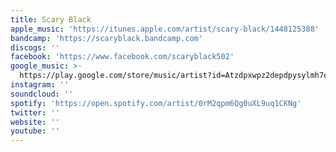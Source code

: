 ```yaml
---
title: Scary Black
apple_music: 'https://itunes.apple.com/artist/scary-black/1448125388'
bandcamp: 'https://scaryblack.bandcamp.com'
discogs: ''
facebook: 'https://www.facebook.com/scaryblack502'
google_music: >-
  https://play.google.com/store/music/artist?id=Atzdpxwpz2depdpysylmh7e6p4y
instagram: ''
soundcloud: ''
spotify: 'https://open.spotify.com/artist/0rM2qpm6Qg0uXL9uq1CKNg'
twitter: ''
website: ''
youtube: ''
---
```

